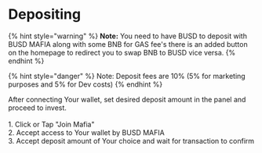 # Depositing

{% hint style="warning" %}
**Note:** You need to have BUSD to deposit with BUSD MAFIA along with some BNB for GAS fee's there is an added button on the homepage to redirect you to swap BNB to BUSD vice versa.
{% endhint %}

{% hint style="danger" %}
Note: Deposit fees are 10% (5% for marketing purposes and 5% for Dev costs)
{% endhint %}

After connecting Your wallet, set desired deposit amount in the panel and proceed to invest.\
\
1\. Click or Tap "Join Mafia"\
2\. Accept access to Your wallet by BUSD MAFIA\
3\. Accept deposit amount of Your choice and wait for transaction to confirm
